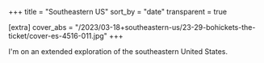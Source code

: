 +++
title = "Southeastern US"
sort_by = "date"
transparent = true

[extra]
cover_abs = "/2023/03-18+southeastern-us/23-29-bohickets-the-ticket/cover-es-4516-011.jpg"
+++

I'm on an extended exploration of the southeastern United States.
